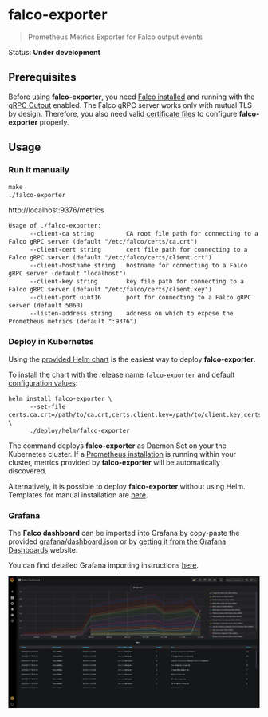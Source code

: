# falco-exporter
> Prometheus Metrics Exporter for Falco output events

Status: **Under development**

## Prerequisites

Before using **falco-exporter**, you need [Falco installed](https://falco.org/docs/installation/) and running with the [gRPC Output](https://falco.org/docs/grpc/) enabled. The Falco gRPC server works only with mutual TLS by design. Therefore, you also need valid [certificate files](https://falco.org/docs/grpc/#certificates) to configure **falco-exporter** properly.


## Usage

### Run it manually
```
make
./falco-exporter
```
http://localhost:9376/metrics

```
Usage of ./falco-exporter:
      --client-ca string         CA root file path for connecting to a Falco gRPC server (default "/etc/falco/certs/ca.crt")
      --client-cert string       cert file path for connecting to a Falco gRPC server (default "/etc/falco/certs/client.crt")
      --client-hostname string   hostname for connecting to a Falco gRPC server (default "localhost")
      --client-key string        key file path for connecting to a Falco gRPC server (default "/etc/falco/certs/client.key")
      --client-port uint16       port for connecting to a Falco gRPC server (default 5060)
      --listen-address string    address on which to expose the Prometheus metrics (default ":9376")
```

### Deploy in Kubernetes

Using the [provided Helm chart](deploy/helm/falco-exporter/) is the easiest way to deploy **falco-exporter**.

To install the chart with the release name `falco-exporter` and default [configuration values](deploy/helm/falco-exporter/values.yaml):
```
helm install falco-exporter \
      --set-file certs.ca.crt=/path/to/ca.crt,certs.client.key=/path/to/client.key,certs.client.crt=/path/to/client.crt \
      ./deploy/helm/falco-exporter
```

The command deploys **falco-exporter** as Daemon Set on your the Kubernetes cluster. If a [Prometheus installation](https://github.com/helm/charts/tree/master/stable/prometheus) is running within your cluster, metrics provided by **falco-exporter** will be automatically discovered.

Alternatively, it is possible to deploy **falco-exporter** without using Helm. Templates for manual installation are [here](deploy/k8s/falco-exporter).

### Grafana

The **Falco dashboard** can be imported into Grafana by copy-paste the provided [grafana/dashboard.json](grafana/dashboard.json) or by [getting it from the Grafana Dashboards](https://grafana.com/grafana/dashboards/11914) website.

You can find detailed Grafana importing instructions [here](https://grafana.com/docs/reference/export_import/).

![Falco dashboard](https://github.com/falcosecurity/falco-exporter/raw/master/grafana/preview.png)